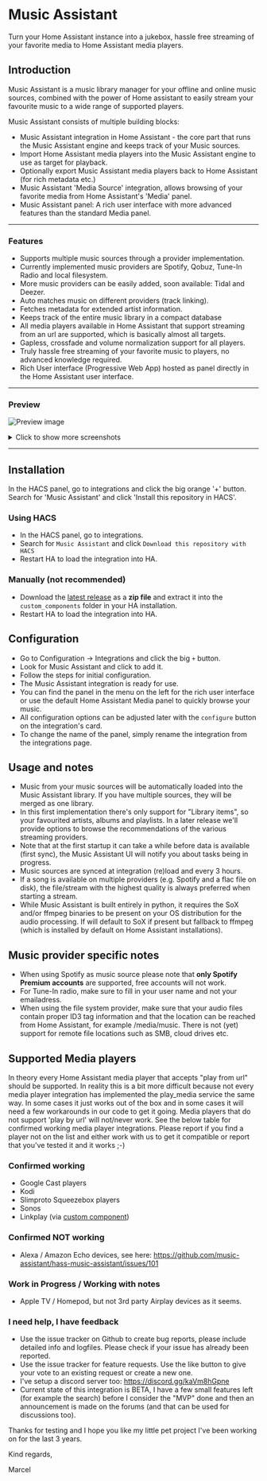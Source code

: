# Music Assistant

Turn your Home Assistant instance into a jukebox, hassle free streaming of your favorite media to Home Assistant media players.

## Introduction

Music Assistant is a music library manager for your offline and online music sources, combined with the power of Home assistant to easily stream your favourite music to a wide range of supported players.

Music Assistant consists of multiple building blocks:

- Music Assistant integration in Home Assistant - the core part that runs the Music Assistant engine and keeps track of your Music sources.
- Import Home Assistant media players into the Music Assistant engine to use as target for playback.
- Optionally export Music Assistant media players back to Home Assistant (for rich metadata etc.)
- Music Assistant 'Media Source' integration, allows browsing of your favorite media from Home Assistant's 'Media' panel.
- Music Assistant panel: A rich user interface with more advanced features than the standard Media panel.

---

### Features

- Supports multiple music sources through a provider implementation.
- Currently implemented music providers are Spotify, Qobuz, Tune-In Radio and local filesystem.
- More music providers can be easily added, soon available: Tidal and Deezer.
- Auto matches music on different providers (track linking).
- Fetches metadata for extended artist information.
- Keeps track of the entire music library in a compact database
- All media players available in Home Assistant that support streaming from an url are supported, which is basically almost all targets.
- Gapless, crossfade and volume normalization support for all players.
- Truly hassle free streaming of your favorite music to players, no advanced knowledge required.
- Rich User interface (Progressive Web App) hosted as panel directly in the Home Assistant user interface.

---

### Preview

![Preview image](https://raw.githubusercontent.com/music-assistant/hass-music-assistant/main/screenshots/screen1.png)

<details>
<summary>Click to show more screenshots</summary>

![Preview image](https://raw.githubusercontent.com/music-assistant/hass-music-assistant/main/screenshots/screen3.png)

![Preview image](https://raw.githubusercontent.com/music-assistant/hass-music-assistant/main/screenshots/screen2.png)

![Preview image](https://raw.githubusercontent.com/music-assistant/hass-music-assistant/main/screenshots/screen4.png)

![Preview image](https://raw.githubusercontent.com/music-assistant/hass-music-assistant/main/screenshots/screen5.png)

</details>

---

## Installation

In the HACS panel, go to integrations and click the big orange '+' button. Search for 'Music Assistant' and click \'Install this repository in HACS'.

### Using HACS

- In the HACS panel, go to integrations.
- Search for `Music Assistant` and click `Download this repository with HACS`
- Restart HA to load the integration into HA.

### Manually (not recommended)

- Download the [latest release](https://github.com/music-assistant/hass-music-assistant/releases) as a **zip file** and extract it into the `custom_components` folder in your HA installation.</li>
- Restart HA to load the integration into HA.

## Configuration

- Go to Configuration -> Integrations and click the big `+` button.
- Look for Music Assistant and click to add it.
- Follow the steps for initial configuration.
- The Music Assistant integration is ready for use.
- You can find the panel in the menu on the left for the rich user interface or use the default Home Assistant Media panel to quickly browse your music.
- All configuration options can be adjusted later with the `configure` button on the integration's card.
- To change the name of the panel, simply rename the integration from the integrations page.

## Usage and notes

- Music from your music sources will be automatically loaded into the Music Assistant library. If you have multiple sources, they will be merged as one library.
- In this first implementation there's only support for "Library items", so your favourited artists, albums and playlists. In a later release we'll provide options to browse the recommendations of the various streaming providers.
- Note that at the first startup it can take a while before data is available (first sync), the Music Assistant UI will notify you about tasks being in progress.
- Music sources are synced at integration (re)load and every 3 hours.
- If a song is available on multiple providers (e.g. Spotify and a flac file on disk), the file/stream with the highest quality is always preferred when starting a stream.
- While Music Assistant is built entirely in python, it requires the SoX and/or ffmpeg binaries to be present on your OS distribution for the audio processing. If will default to SoX if present but fallback to ffmpeg (which is installed by default on Home Assistant installations).

## Music provider specific notes

- When using Spotify as music source please note that **only Spotify Premium accounts** are supported, free accounts will not work.
- For Tune-In radio, make sure to fill in your user name and not your emailadress.
- When using the file system provider, make sure that your audio files contain proper ID3 tag information and that the location can be reached from Home Assistant, for example /media/music. There is not (yet) support for remote file locations such as SMB, cloud drives etc.

## Supported Media players

In theory every Home Assistant media player that accepts "play from url" should be supported.
In reality this is a bit more difficult because not every media player integration has implemented the play_media service the same way.
In some cases it just works out of the box and in some cases it will need a few workarounds in our code to get it going. Media players that do not support 'play by url' will not/never work. See the below table for confirmed working media player integrations. Please report if you find a player not on the list and either work with us to get it compatible or report that you've tested it and it works ;-)

### Confirmed working

- Google Cast players
- Kodi
- Slimproto Squeezebox players
- Sonos
- Linkplay (via [custom component](https://github.com/nagyrobi/home-assistant-custom-components-linkplay))

### Confirmed NOT working

- Alexa / Amazon Echo devices, see here: https://github.com/music-assistant/hass-music-assistant/issues/101

### Work in Progress / Working with notes

- Apple TV / Homepod, but not 3rd party Airplay devices as it seems.

### I need help, I have feedback

- Use the issue tracker on Github to create bug reports, please include detailed info and logfiles. Please check if your issue has already been reported.
- Use the issue tracker for feature requests. Use the like button to give your vote to an existing request or create a new one.
- I've setup a discord server too: https://discord.gg/kaVm8hGpne
- Current state of this integration is BETA, I have a few small features left (for example the search) before I consider the "MVP" done and then an announcement is made on the forums (and that can be used for discussions too).

Thanks for testing and I hope you like my little pet project I've been working on for the last 3 years.

Kind regards,

Marcel
